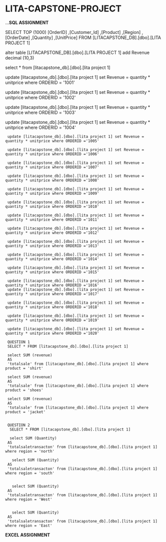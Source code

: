 # LITA-CAPSTONE-PROJECT

...**SQL ASSIGNMENT**

SELECT TOP (1000) [OrderID]
      ,[Customer_Id]
      ,[Product]
      ,[Region]
      ,[OrderDate]
      ,[Quantity]
      ,[UnitPrice]
  FROM [LITACAPSTONE_DB].[dbo].[LITA PROJECT 1]

 alter table [LITACAPSTONE_DB].[dbo].[LITA PROJECT 1] add Revenue decimal (10,3)

 select * from [litacapstone_db].[dbo].[lita project 1]

 update [litacapstone_db].[dbo].[lita project 1] set Revenue = quantity * unitprice where ORDERID = '1001'

 
 update [litacapstone_db].[dbo].[lita project 1] set Revenue = quantity * unitprice where ORDERID = '1002'

  update [litacapstone_db].[dbo].[lita project 1] set Revenue = quantity * unitprice where ORDERID = '1003'

   update [litacapstone_db].[dbo].[lita project 1] set Revenue = quantity * unitprice where ORDERID = '1004'

     update [litacapstone_db].[dbo].[lita project 1] set Revenue = quantity * unitprice where ORDERID ='1005'
 
     update [litacapstone_db].[dbo].[lita project 1] set Revenue = quantity * unitprice where ORDERID ='1006'
	 
     update [litacapstone_db].[dbo].[lita project 1] set Revenue = quantity * unitprice where ORDERID ='1007'
	 
     update [litacapstone_db].[dbo].[lita project 1] set Revenue = quantity * unitprice where ORDERID ='1008'
	 
     update [litacapstone_db].[dbo].[lita project 1] set Revenue = quantity * unitprice where ORDERID ='1009'
	 
     update [litacapstone_db].[dbo].[lita project 1] set Revenue = quantity * unitprice where ORDERID ='1010'
	 
     update [litacapstone_db].[dbo].[lita project 1] set Revenue = quantity * unitprice where ORDERID ='1011'

     update [litacapstone_db].[dbo].[lita project 1] set Revenue = quantity * unitprice where ORDERID ='1012'
	 
     update [litacapstone_db].[dbo].[lita project 1] set Revenue = quantity * unitprice where ORDERID ='1013'
	 
     update [litacapstone_db].[dbo].[lita project 1] set Revenue = quantity * unitprice where ORDERID ='1014'
	 
     update [litacapstone_db].[dbo].[lita project 1] set Revenue = quantity * unitprice where ORDERID ='1015'
	 
     update [litacapstone_db].[dbo].[lita project 1] set Revenue = quantity * unitprice where ORDERID ='1016'
     update [litacapstone_db].[dbo].[lita project 1] set Revenue = quantity * unitprice where ORDERID ='1017'
	 
     update [litacapstone_db].[dbo].[lita project 1] set Revenue = quantity * unitprice where ORDERID ='1018'
	 
     update [litacapstone_db].[dbo].[lita project 1] set Revenue = quantity * unitprice where ORDERID ='1019'
	 
     update [litacapstone_db].[dbo].[lita project 1] set Revenue = quantity * unitprice where ORDERID ='1020'

	 QUESTION 1
	 SELECT * FROM [litacapstone_db].[dbo].[lita project 1]

	 select SUM (revenue)
	 AS
	 'totalsale' from [litacapstone_db].[dbo].[lita project 1] where product = 'shirt'

	 select SUM (revenue)
	 AS
	 'totalsale' from [litacapstone_db].[dbo].[lita project 1] where product = 'shoes'

	 select SUM (revenue)
	 AS
	 'totalsale' from [litacapstone_db].[dbo].[lita project 1] where product = 'jacket'


	 QUESTION 2
	  SELECT * FROM [litacapstone_db].[dbo].[lita project 1]

	  select SUM (Quantity)
	 AS
	 'totalsaletransacton' from [litacapstone_db].[dbo].[lita project 1] where region = 'north'

	   select SUM (Quantity)
	 AS
	 'totalsaletransacton' from [litacapstone_db].[dbo].[lita project 1] where region = 'south'

	 
	   select SUM (Quantity)
	 AS
	 'totalsaletransacton' from [litacapstone_db].[dbo].[lita project 1] where region = 'West'

	 
	   select SUM (Quantity)
	 AS
	 'totalsaletransacton' from [litacapstone_db].[dbo].[lita project 1] where region = 'East'

  **EXCEL ASSIGNMENT**

  
